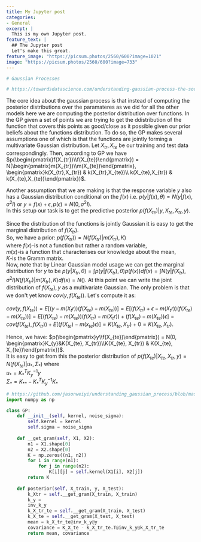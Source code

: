 ```yaml
---
title: My Jupyter post
categories:
- General
excerpt: |
  This is my own Jupyter post.
feature_text: |
  ## The Jupyter post
  Let's make this great.
feature_image: "https://picsum.photos/2560/600?image=1021"
image: "https://picsum.photos/2560/600?image=733"
---
```



```python
# Gaussian Processes
```


```python
# https://towardsdatascience.com/understanding-gaussian-process-the-socratic-way-ba02369d804
```

The core idea about the gaussian process is that instead of computing the posterior distributions over the paramateres as we did for all the other models here we are computing the posterior distribution over functions. In the GP given a set of points we are trying to get the ddistribution of the function that covers this points as good/close as it possible given our prior beliefs about the functions distribution. To do so, the GP makes several assumptions one of which is that the functions are jointly forming a multivariate Gaussian distribution. Let $X_{tr}, X_{te}$ be our training and test data correspondingly. Then, according to GP we have $p(\begin{pmatrix}f(X_{tr})\\f(X_{te})\end{pmatrix}) = N(\begin{pmatrix}m(X_{tr})\\m(X_{te})\end{pmatrix}, \begin{pmatrix}k(X_{tr},X_{tr}) & k(X_{tr},X_{te})\\
k(X_{te},X_{tr}) & k(X_{te},X_{te})\end{pmatrix})$.

Another assumption that we are making is that the response variable $y$ also has a Gaussian distribution conditional on the $f(x)$ i.e. $p(y|f(x),\theta) = N(y|f(x), \sigma^2I)$ or $y = f(x) + \epsilon, p(\epsilon) = N(0, \sigma^2I)$.  
In this setup our task is to get the predictive posterior $p(f(X_{te})|y,X_{te}, X_{tr}, y)$.

Since the distribution of the functions is jointly Gaussian it is easy to get the marginal distribution of $f(X_{tr})$.  
So, we have a prior: $p(f(X_{tr})) = N(f(X_{tr})|m(X_{tr}), K)$  
where $f(x)$-is not a function but rather a random variable,  
$m(x)$-is a function that characterises our knowledge about the mean,  
$K$-is the Gramm matrix.  
Now, note that by Linear Gaussian model usage we can get the marginal distribution for $y$ to be $p(y|X_{tr}, \theta) = \int p(y|f(X_{tr}), \theta)p(f(x))df(x) = \int N(y|f(X_{tr}), \sigma^2I)N(f(X_{tr})|m(X_{tr}), K)df(x) = N()$.
At this point we can write the joint distribution of $f(X_{te}), y$ as a multivariate Gaussian. The only problem is that we don't yet know $cov(y, f(X_{te}))$. Let's compute it as:

$cov(y, f(X_{te})) = E[(y-m(X_tr))(f(X_{te}) - m(X_{te}))] = E[(f(X_{tr}) + \epsilon - m(X_tr))(f(X_{te}) - m(X_{te}))] = E[(f(X_{te}) - m(X_{te}))(f(X_{tr}) - m(X_tr)) + (f(X_{te}) - m(X_{te}))\epsilon] = cov(f(X_{te}), f(X_{tr})) + E[(f(X_{te}) - m(x_{te})\epsilon)] = K(X_{te}, X_{tr}) + 0 = K(X_{te}, X_{tr})$.

Hence, we have:
$p(\begin{pmatrix}y\\f(X_{te})\end{pmatrix}) = N(0, \begin{pmatrix}K_{y}&K(X_{te}, X_{tr})\\K(X_{te}, X_{tr}) & K(X_{te}, X_{te})\end{pmatrix})$.  
It is easy to get from this the posterior distribution of $p(f(X_{te})|X_{te}, X_{tr}, y) = N(f(X_{te})|u_*,\Sigma_*)$ where  
$u_* = K_*^TK_y^{-1}y$  
$\Sigma_* = K_{**} - K_*^TK_y^{-1}K_*$


```python
# https://github.com/jasonweiyi/understanding_gaussian_process/blob/master/gp.py
import numpy as np

class GP:
    def __init__(self, kernel, noise_sigma):
        self.kernel = kernel
        self.sigma = noise_sigma
        
    def __get_gram(self, X1, X2):
        n1 = X1.shape[0]
        n2 = X2.shape[0]
        K = np.zeros((n1, n2))
        for i in range(n1):
            for j in range(n2):
                K[i][j] = self.kernel(X1[i], X2[j])
        return K
    
    def posterior(self, X_train, y, X_test):
        k_Xtr = self.__get_gram(X_train, X_train)
        k_y = 
        inv_k_y
        k_X_tr_te = self.__get_gram(X_train, X_test)
        k_X_te = self.__get_gram(X_test, X_test)
        mean = k_X_tr_te@inv_k_y@y
        covariance = K_X_te - k_X_tr_te.T@inv_k_y@k_X_tr_te
        return mean, covariance
```
